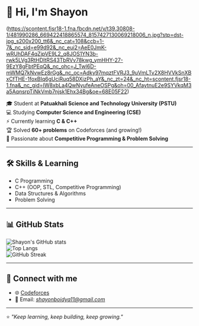 # 👋 Hi, I'm Shayon  
(https://scontent.fjsr18-1.fna.fbcdn.net/v/t39.30808-1/481990286_669422418865574_8157427130069218006_n.jpg?stp=dst-jpg_s200x200_tt6&_nc_cat=108&ccb=1-7&_nc_sid=e99d92&_nc_eui2=AeE0JmK-wRUhDAF4qZjpVE9L2_q8JOS1YN3b-rwk5LVg3RtHDItRS43TbRVv78kwg_ymHHY-27-9EzY8gFbtPEqQ&_nc_ohc=J_Twl6D-mWMQ7kNvwEz8rGg&_nc_oc=Adky97mqztFVRJ3_9uVmLTv2X8HVVkSnXBxCfTHE-1foxBIq6gUciRuq58DXizPh_aY&_nc_zt=24&_nc_ht=scontent.fjsr18-1.fna&_nc_gid=IW8xbLa4QwNyufeAneOSPg&oh=00_AfaytnuE2e9SYVkqM3a5AqnsrpTiNkVmb7njsk1Ehx34Bg&oe=68E05F22)

🎓 Student at **Patuakhali Science and Technology University (PSTU)**  
💻 Studying **Computer Science and Engineering (CSE)**  
⚡ Currently learning **C & C++**  
🏆 Solved **60+ problems** on Codeforces (and growing!)  
🚀 Passionate about **Competitive Programming & Problem Solving**  

---

## 🛠️ Skills & Learning
- C Programming  
- C++ (OOP, STL, Competitive Programming)  
- Data Structures & Algorithms  
- Problem Solving  

---

## 📊 GitHub Stats
![Shayon's GitHub stats](https://github-readme-stats.vercel.app/api?username=Shayonboidya&show_icons=true&theme=tokyonight)  
![Top Langs](https://github-readme-stats.vercel.app/api/top-langs/?username=Shayonboidya&layout=compact&theme=tokyonight)  
![GitHub Streak](https://github-readme-streak-stats.herokuapp.com/?user=Shayonboidya&theme=tokyonight)

---

## 🔗 Connect with me
- 🌐 [Codeforces](https://codeforces.com/profile/shayon18)  
- 📧 Email: *shayonboidya11@gmail.com*  

---

⭐️ *"Keep learning, keep building, keep growing."*  
